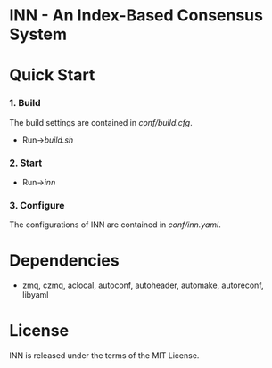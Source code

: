 # INN - An Index-Based Consensus System

# Quick Start
### 1. Build
The build settings are contained in *conf/build.cfg*.
* Run->*build.sh*

### 2. Start
* Run->*inn*

### 3. Configure
The configurations of INN are contained in *conf/inn.yaml*.

# Dependencies
* zmq, czmq, aclocal, autoconf, autoheader, automake, autoreconf, libyaml

# License
INN is released under the terms of the MIT License.
